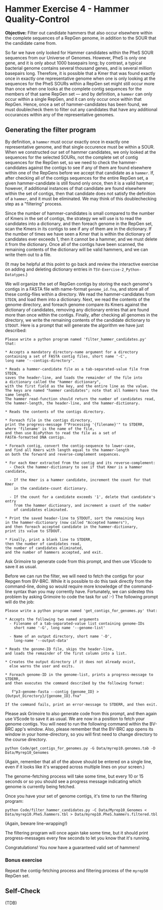 # Hammer Exercise 4 - Hammer Quality-Control

**Objective:** Filter out candidate hammers that also occur elsewhere within the complete sequences of a RepGen genome,
in addition to the SOUR that the candidate came from.

So far we have only looked for Hammer candidates
within the PheS SOUR sequences from our Universe of Genomes.
However, PheS is only one gene, and it is only about 
1000 basepairs long; by contrast, a typical bacterial genome
contains several thousand genes, and is several million basepairs long.
Therefore, it is possible that a Kmer that was found exactly once
in exactly one representative genome when one is only looking
at the sequences for the PheS SOURs within a RepGen set
might still occur more than once when one looks at the
complete contig sequences for the members of that same RepGen set
— and by definition, a `hammer` can only occur within
a single RepGen, and it can only occur once within that RepGen.
Hence, once a set of hammer-candidates has been found,
we must doublecheck them to filter out any candidates
that have any additional occurances within any of the representative genomes.

## Generating the filter program

By definition, a `hammer` must occur exactly once
in exactly one representative genome,
and that single occurence must be within a SOUR.
When we constructed our set of hammer candidates,
we only looked at the sequences for the selected SOURs,
not the complete set of contig sequences for the RepGen set,
so we need to check the hammer-candidates against the contigs
to see if any of them are found elsewhere within one of the RepGens before we accept that candidate as a `hammer`.
If, after checking all of the contigs sequences for the entire RepGen set,
a given hammer-candidate is still found only once, then it is a valid hammer;
however, if additional instances of that candidate are found elsewhere within the set of contigs,
then that candidate does not satisfy the definition of a `hammer`,
and it must be eliminated.
We may think of this doublechecking step as a "filtering" process.

Since the number of hammer-candidates is small compared
to the number of Kmers in the set of contigs,
the strategy we will use is to read the candidates into a dictionary,
and then foreach genome in the RepGen set, scan the Kmers in its contigs
to see if any of them are in the dictionary.
If the number of times we have seen a Kmer that is within the dictionary of candidates
ever exceeds 1,
then it cannot be a hammer, and we must delete it from the dictionary.
Once all of the contigs have been scanned,
the remaining contents of the dictionary will be valid hammers, and we can write them out to a file.

(It may be helpful at this point to go back and review the interactive exercise on adding and deleting dictionary entries
in `TSV-Exercise-2_Python-Datatypes`.)

We will organize the set of RepGen contigs
by storing the each genome's contigs in a FASTA file
with name-format `genome_id.fna`, 
and store all of these contig-files within a directory. 
We read the hammer-candidates from `STDIN`, and load them into a dictionary.
Next, we read the contents of the genome directory,
and foreach genome compare its Kmers against the dictionary of candidates,
removing any dictionary entries that are found more than once within the contigs.
Finally, after checking all genomes in the directory,
we write the remaining contents of the candidate dictionary to `STDOUT`.
Here is a prompt that will generate the algorithm we have just described:

```
Please write a python program named 'filter_hammer_candidates.py' that:

* Accepts a mandatory directory-name argument for a directory
containing a set of FASTA contig files, short name '-C',
long name '--contigs-directory'.

* Reads a hammer-candidate file as a tab-separated-value file from STDIN,
saves the header-line, and loads the remainder of the file into
a dictionary called the "hammer dictionary",
with the first field as the key, and the entire line as the value.
The keys are named "hammer candidates"; note that all hammers have the same length.
The hammer read-function should return the number of candidates read,
the hammer-length, the header-line, and the hammer-dictionary.

* Reads the contents of the contigs directory.

* Foreach file in the contigs directory,
print the progress-message f"Processing '{filename}'" to STDERR,
where 'filename' is the name of the file, 
and then use BioPython to read the file as a set of 
FASTA-formatted DNA contigs.

* Foreach contig, convert the contig-sequence to lower-case,
and find all Kmers with length equal to the hammer-length
on both the forward and reverse-complement sequences.

* For each Kmer extracted from the contig and its reverse-complement:
  - Check the hammer-dictionary to see if that Kmer is a hammer candidate,
  
  - If the Kmer is a hammer candidate, increment the count for that Kmer
    in the candidate-count dictionary.
    
  - If the count for a candidate exceeds '1', delete that candidate's entry
    from the hammer dictionary, and increment a count of the number
    of candidates eliminated.

* Print the saved header-line to STDOUT, sort the remaining keys
in the hammer-dictionary (now called "Accepted hammers"),
and then foreach accepted candidate in the hammer-dictionary,
print its value to STDOUT.

* Finally, print a blank line to STDERR,
then the number of candidates read,
the number of candidates eliminated,
and the number of hammers accepted, and exit.
```

Ask Grimoire to generate code from this prompt, and then use VScode to save it as usual.

Before we can run the filter, we will need to fetch the contigs for your Repgen from BV-BRC. While it is possible to do this task
directly from the command-line, doing so would require more
knowledge of the command-line syntax than you may corrently have.
Fortunately, we can sidestep this problem by asking Grimoire
to code the task for us! :-)
The following prompt will do the job:

```
Please write a python program named 'get_contigs_for_genomes.py' that:

* Accepts the following two named arguments
  - Filename of a tab-separated-value list containing genome-IDs
    short name '-G', long name '--genome-list'

  - Name of an output directory, short name '-D',
    long-name '--output-data'

* Reads the genome-ID file, skips the header-line,
and loads the remainder of the first column into a list.

* Creates the output directory if it does not already exist,
  else warns the user and exits.

* Foreach genome-ID in the genome-list, prints a progress-message to STDERR,
and then executes the command described by the following format:

   f"p3-genome-fasta --contig {genome_ID} > {Output_Directory}/{genome_ID}.fna"

If the command fails, print an error-message to STDERR, and then exit.
```

Please ask Grimoire to also generate code from this prompt,
and then again use VScode to save it as usual.
We are now in a position to fetch your genome contigs.
You will need to run the following command within
the BV-BRC app's window.
Also, please remember that the BV-BRC app
opens its window in your home-directory,
so you will first need to change directory
to the course directory.

```
python Code/get_contigs_for_genomes.py -G Data/myrep10.genomes.tab -D Data/Myrep10_Genomes
```

(Again, remember that all of the above should be entered on a single line, even if it looks like it's wrapped across multiple lines on your screen.)

The genome-fetching process will take some time,
but every 10 or 15 seconds or so you should see a progress message
indicating which genome is currently being fetched.

Once you have your set of genome contigs,
it's time to run the filtering program:

```
python Code/filter_hammer_candidates.py -C Data/Myrep10_Genomes < Data/myrep10.PheS.hammers.tbl > Data/myrep10.PheS.hammers.filtered.tbl
```
(Again, beware line-wrapping!)

The filtering program will once again take some time,
but it should print progress-messages every few seconds
to let you know that it's running.

Congratulations! You now have a guaranteed valid set of hammers!


### Bonus exercise

Repeat the contig-fetching process and filtering process
of the `myrep50` RepGen set.

## Self-Check

(TDB)
